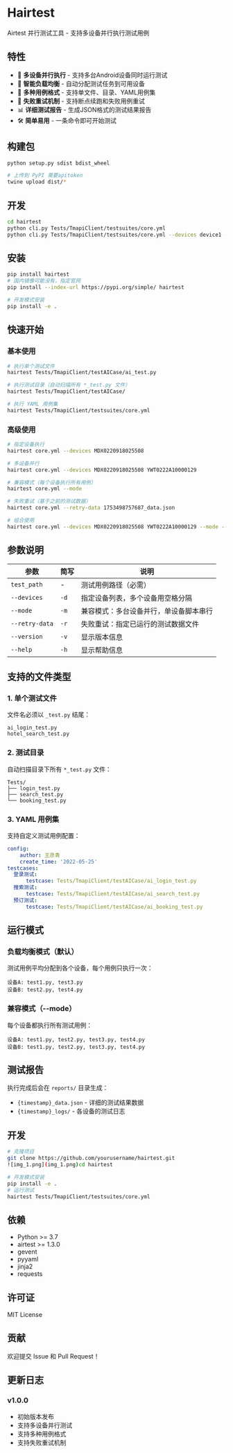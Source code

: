 # Hairtest

Airtest 并行测试工具 - 支持多设备并行执行测试用例

## 特性

- 🚀 **多设备并行执行** - 支持多台Android设备同时运行测试
- 📱 **智能负载均衡** - 自动分配测试任务到可用设备
- 📝 **多种用例格式** - 支持单文件、目录、YAML用例集
- 🔄 **失败重试机制** - 支持断点续跑和失败用例重试
- 📊 **详细测试报告** - 生成JSON格式的测试结果报告
- 🛠️ **简单易用** - 一条命令即可开始测试
## 构建包
```bash
python setup.py sdist bdist_wheel

# 上传到 PyPI 需要apitoken
twine upload dist/*

```

## 开发
```bash
cd hairtest
python cli.py Tests/TmapiClient/testsuites/core.yml
python cli.py Tests/TmapiClient/testsuites/core.yml --devices device1 --mode
```
## 安装

```bash
pip install hairtest
# 国内镜像可能没有，指定官网
pip install --index-url https://pypi.org/simple/ hairtest

# 开发模式安装
pip install -e .
```

## 快速开始

### 基本使用

```bash
# 执行单个测试文件
hairtest Tests/TmapiClient/testAICase/ai_test.py

# 执行测试目录（自动扫描所有 *_test.py 文件）
hairtest Tests/TmapiClient/testAICase/

# 执行 YAML 用例集
hairtest Tests/TmapiClient/testsuites/core.yml
```

### 高级使用

```bash
# 指定设备执行
hairtest core.yml --devices MDX0220918025508

# 多设备并行
hairtest core.yml --devices MDX0220918025508 YWT0222A10000129

# 兼容模式（每个设备执行所有用例）
hairtest core.yml --mode

# 失败重试（基于之前的测试数据）
hairtest core.yml --retry-data 1753498757687_data.json

# 组合使用
hairtest core.yml --devices MDX0220918025508 YWT0222A10000129 --mode --retry-data data.json
```

## 参数说明

| 参数 | 简写 | 说明 |
|------|------|------|
| `test_path` | - | 测试用例路径（必需） |
| `--devices` | `-d` | 指定设备列表，多个设备用空格分隔 |
| `--mode` | `-m` | 兼容模式：多台设备并行，单设备脚本串行 |
| `--retry-data` | `-r` | 失败重试：指定已运行的测试数据文件 |
| `--version` | `-v` | 显示版本信息 |
| `--help` | `-h` | 显示帮助信息 |

## 支持的文件类型

### 1. 单个测试文件
文件名必须以 `_test.py` 结尾：
```
ai_login_test.py
hotel_search_test.py
```

### 2. 测试目录
自动扫描目录下所有 `*_test.py` 文件：
```
Tests/
├── login_test.py
├── search_test.py
└── booking_test.py
```

### 3. YAML 用例集
支持自定义测试用例配置：
```yaml
config:
    author: 王彦青
    create_time: '2022-05-25'
testcases:
  登录测试:
      testcase: Tests/TmapiClient/testAICase/ai_login_test.py
  搜索测试:
      testcase: Tests/TmapiClient/testAICase/ai_search_test.py
  预订测试:
      testcase: Tests/TmapiClient/testAICase/ai_booking_test.py
```

## 运行模式

### 负载均衡模式（默认）
测试用例平均分配到各个设备，每个用例只执行一次：
```
设备A: test1.py, test3.py
设备B: test2.py, test4.py
```

### 兼容模式（--mode）
每个设备都执行所有测试用例：
```
设备A: test1.py, test2.py, test3.py, test4.py
设备B: test1.py, test2.py, test3.py, test4.py
```

## 测试报告

执行完成后会在 `reports/` 目录生成：
- `{timestamp}_data.json` - 详细的测试结果数据
- `{timestamp}_logs/` - 各设备的测试日志

## 开发

```bash
# 克隆项目
git clone https://github.com/yourusername/hairtest.git
![img_1.png](img_1.png)cd hairtest

# 开发模式安装
pip install -e .
# 运行测试
hairtest Tests/TmapiClient/testsuites/core.yml
```

## 依赖

- Python >= 3.7
- airtest >= 1.3.0
- gevent
- pyyaml
- jinja2
- requests

## 许可证

MIT License

## 贡献

欢迎提交 Issue 和 Pull Request！

## 更新日志

### v1.0.0
- 初始版本发布
- 支持多设备并行测试
- 支持多种用例格式
- 支持失败重试机制
